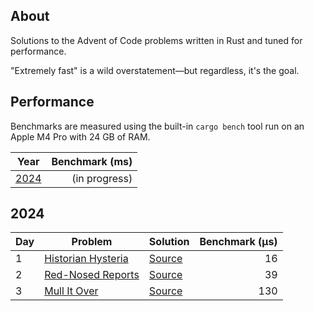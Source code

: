## About

Solutions to the Advent of Code problems written in Rust and tuned for performance.

"Extremely fast" is a wild
overstatement&mdash;but regardless, it's the goal.

## Performance

Benchmarks are measured using the built-in `cargo bench` tool run on
an Apple M4 Pro with 24 GB of RAM.

| Year          | Benchmark (ms) |
|---------------|---------------:|
| [2024](#2024) |  (in progress) |

## 2024

| Day | Problem                                                   | Solution                        | Benchmark (μs) |
|-----|-----------------------------------------------------------|---------------------------------|---------------:|
| 1   | [Historian Hysteria](https://adventofcode.com/2024/day/1) | [Source](src/year2024/day01.rs) |             16 |
| 2   | [Red-Nosed Reports](https://adventofcode.com/2024/day/2)  | [Source](src/year2024/day02.rs) |             39 |
| 3   | [Mull It Over](https://adventofcode.com/2024/day/3)       | [Source](src/year2024/day03.rs) |            130 |